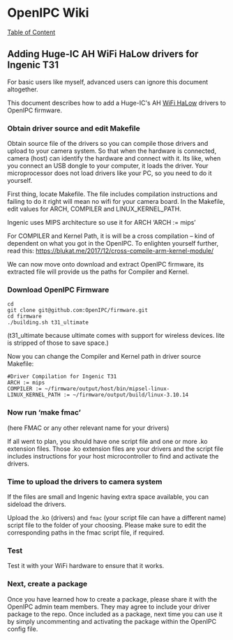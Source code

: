 # OpenIPC Wiki
[Table of Content](../README.md)

Adding Huge-IC AH WiFi HaLow drivers for Ingenic T31
----------------------------------------------------
For basic users like myself, advanced users can ignore this document altogether.

This document describes how to add a Huge-IC's AH [WiFi HaLow](https://iot4beginners.com/wi-fi-halow/) drivers to OpenIPC firmware.

### Obtain driver source and edit Makefile

Obtain source file of the drivers so you can compile those drivers and upload to your camera system. So that when the hardware is connected, camera (host) can identify the hardware and connect with it. Its like, when you connect an USB dongle to your computer, it loads the driver. Your microprocessor does not load drivers like your PC, so you need to do it yourself.

First thing, locate Makefile. The file includes compilation instructions and failing to do it right will mean no wifi for your camera board. In the Makefile, edit values for ARCH, COMPILER and LINUX_KERNEL_PATH.

Ingenic uses MIPS architecture so use it for ARCH ‘ARCH := mips’ 

For COMPILER and Kernel Path, it is will be a cross compilation – kind of dependent on what you got in the OpenIPC. To enlighten yourself further, read this: https://blukat.me/2017/12/cross-compile-arm-kernel-module/

We can now move onto download and extract OpenIPC firmware, its extracted file will provide us the paths for Compiler and Kernel.

### Download OpenIPC Firmware

```
cd
git clone git@github.com:OpenIPC/firmware.git
cd firmware
./building.sh t31_ultimate
```
(t31_ultimate because ultimate comes with support for wireless devices. lite is stripped of those to save space.)

Now you can change the Compiler and Kernel path in driver source Makefile:

```
#Driver Compilation for Ingenic T31
ARCH := mips
COMPILER := ~/firmware/output/host/bin/mipsel-linux-
LINUX_KERNEL_PATH := ~/firmware/output/build/linux-3.10.14
```

### Now run ‘make fmac’

(here FMAC or any other relevant name for your drivers)

If all went to plan, you should have one script file and one or more .ko extension files. Those .ko extension files are your drivers and the script file includes instructions for your host microcontroller to find and activate the drivers.

###	Time to upload the drivers to camera system

If the files are small and Ingenic having extra space available, you can sideload the drivers.

Upload the .ko (drivers) and `fmac` (your script file can have a different name) script file to the folder of your choosing. Please make sure to edit the corresponding paths in the fmac script file, if required.

###	Test

Test it with your WiFi hardware to ensure that it works. 

###	Next, create a package

Once you have learned how to create a package, please share it with the OpenIPC admin team members. They may agree to include your driver package to the repo. Once included as a package, next time you can use it by simply uncommenting and activating the package within the OpenIPC config file.
